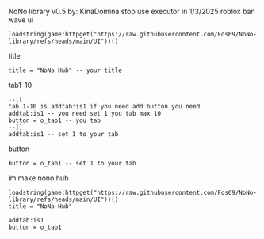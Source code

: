 NoNo library v0.5 by: KinaDomina
stop use executor in 1/3/2025 roblox ban wave
ui
```
loadstring(game:httpget("https://raw.githubusercontent.com/Fos69/NoNo-library/refs/heads/main/UI"))()
```
title
```
title = "NoNo Hub" -- your title
```
tab1-10
```
--[[
tab 1-10 is addtab:is1 if you need add button you need
addtab:is1 -- you need set 1 you tab max 10
button = o_tab1 -- you tab
--]]
addtab:is1 -- set 1 to your tab
```
button
```
button = o_tab1 -- set 1 to your tab
```
im make nono hub
```
loadstring(game:httpget("https://raw.githubusercontent.com/Fos69/NoNo-library/refs/heads/main/UI"))()
title = "NoNo Hub"

addtab:is1
button = o_tab1
```
